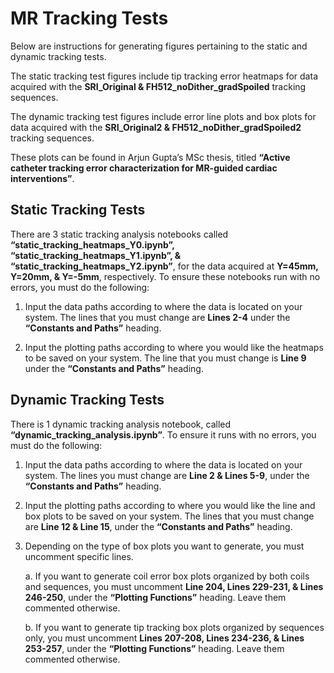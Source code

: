 # MR Tracking Tests

Below are instructions for generating figures pertaining to the static and dynamic tracking tests. 

The static tracking test figures include tip tracking error heatmaps for data acquired with the **SRI_Original & FH512_noDither_gradSpoiled** tracking sequences.

The dynamic tracking test figures include error line plots and box plots for data acquired with the **SRI_Original2 & FH512_noDither_gradSpoiled2** tracking sequences.

These plots can be found in Arjun Gupta’s MSc thesis, titled **“Active catheter tracking error characterization for MR-guided cardiac interventions”**.

## Static Tracking Tests

There are 3 static tracking analysis notebooks called **“static_tracking_heatmaps_Y0.ipynb”, “static_tracking_heatmaps_Y1.ipynb”, & “static_tracking_heatmaps_Y2.ipynb”**, for the data acquired at **Y=45mm, Y=20mm, & Y=-5mm**, respectively. To ensure these notebooks run with no errors, you must do the following:

1. Input the data paths according to where the data is located on your system. The lines that you must change are **Lines 2-4** under the **“Constants and Paths”** heading.

2. Input the plotting paths according to where you would like the heatmaps to be saved on your system. The line that you must change is **Line 9** under the **“Constants and Paths”** heading.


## Dynamic Tracking Tests

There is 1 dynamic tracking analysis notebook, called **“dynamic_tracking_analysis.ipynb”**. To ensure it runs with no errors, you must do the following:

1. Input the data paths according to where the data is located on your system. The lines you must change are **Line 2 & Lines 5-9**, under the **“Constants and Paths”** heading.

2. Input the plotting paths according to where you would like the line and box plots to be saved on your system. The lines that you must change are **Line 12 & Line 15**, under the **“Constants and Paths”** heading.

3. Depending on the type of box plots you want to generate, you must uncomment specific lines. 

    a. If you want to generate coil error box plots organized by both coils and sequences, you must uncomment **Line 204, Lines 229-231, & Lines 246-250**, under the **“Plotting Functions”** heading. Leave them commented otherwise.

    b. If you want to generate tip tracking box plots organized by sequences only, you must uncomment **Lines 207-208, Lines 234-236, & Lines 253-257**, under the **“Plotting Functions”** heading. Leave them commented otherwise.
